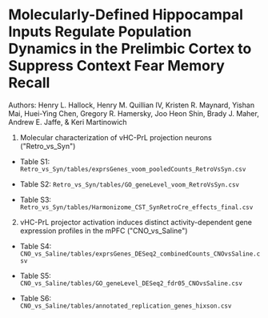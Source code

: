 Molecularly-Defined Hippocampal Inputs Regulate Population Dynamics in the Prelimbic Cortex to Suppress Context Fear Memory Recall
=============================================

Authors: Henry L. Hallock, Henry M. Quillian IV, Kristen R. Maynard, Yishan Mai, Huei-Ying Chen, Gregory R. Hamersky, Joo Heon Shin, Brady J. Maher, Andrew E. Jaffe, & Keri Martinowich

1. Molecular characterization of vHC-PrL projection neurons ("Retro_vs_Syn")

- Table S1: `Retro_vs_Syn/tables/exprsGenes_voom_pooledCounts_RetroVsSyn.csv`

- Table S2: `Retro_vs_Syn/tables/GO_geneLevel_voom_RetroVsSyn.csv`

- Table S3: `Retro_vs_Syn/tables/Harmonizome_CST_SynRetroCre_effects_final.csv`

2. vHC-PrL projector activation induces distinct activity-dependent gene expression profiles in the mPFC ("CNO_vs_Saline")

- Table S4: `CNO_vs_Saline/tables/exprsGenes_DESeq2_combinedCounts_CNOvsSaline.csv`

- Table S5: `CNO_vs_Saline/tables/GO_geneLevel_DESeq2_fdr05_CNOvsSaline.csv`

- Table S6: `CNO_vs_Saline/tables/annotated_replication_genes_hixson.csv`